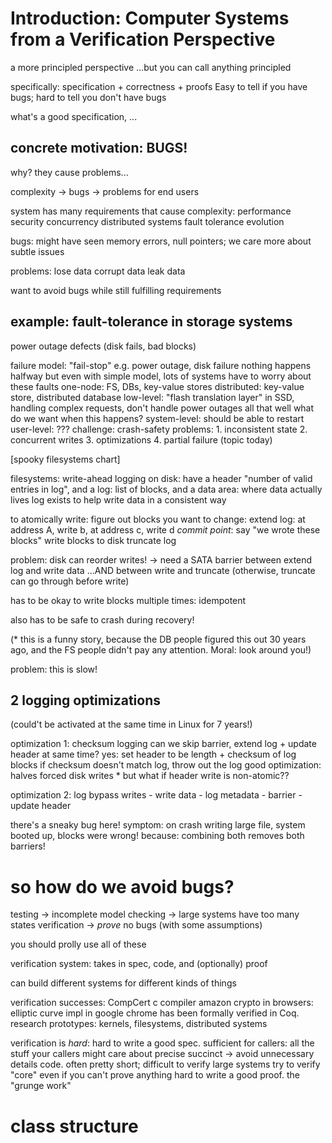 # Introduction: Computer Systems from a Verification Perspective
a more principled perspective 
...but you can call anything principled

specifically: specification + correctness + proofs
    Easy to tell if you have bugs; hard to tell you don't have bugs

what's a good specification, ...

## concrete motivation: BUGS!
why? they cause problems...

complexity -> bugs -> problems for end users

system has many requirements that cause complexity:
    performance
    security
    concurrency
    distributed systems
    fault tolerance
    evolution

bugs: might have seen memory errors, null pointers; we care more about subtle issues

problems:
    lose data
    corrupt data
    leak data

want to avoid bugs while still fulfilling requirements

## example: fault-tolerance in storage systems
power outage
defects (disk fails, bad blocks)

failure model: "fail-stop"
    e.g. power outage, disk failure
    nothing happens halfway
    but even with simple model, lots of systems have to worry about these faults
        one-node: FS, DBs, key-value stores
        distributed: key-value store, distributed database
        low-level: "flash translation layer" in SSD, handling complex requests, don't handle power outages all that well
    what do we want when this happens?
        system-level: should be able to restart
        user-level: ???
    challenge: crash-safety
    problems:
        1. inconsistent state
        2. concurrent writes
        3. optimizations
        4. partial failure (topic today)

[spooky filesystems chart]

filesystems: write-ahead logging
on disk: have a header "number of valid entries in log", and a log: list of blocks, and a data area: where data actually lives
log exists to help write data in a consistent way

to atomically write:
    figure out blocks you want to change:
    extend log: at address A, write b, at address c, write d
    *commit point*: say "we wrote these blocks"
    write blocks to disk
    truncate log

problem: disk can reorder writes!
-> need a SATA barrier between extend log and write data
...AND between write and truncate (otherwise, truncate can go through before write)

has to be okay to write blocks multiple times: idempotent

also has to be safe to crash during recovery!

(* this is a funny story, because the DB people figured this out 30 years ago, and the FS people didn't pay any attention. Moral: look around you!)

problem: this is slow!

## 2 logging optimizations
(could't be activated at the same time in Linux for 7 years!)

optimization 1: checksum logging
    can we skip barrier, extend log + update header at same time?
    yes: set header to be length + checksum of log blocks
        if checksum doesn't match log, throw out the log
    good optimization: halves forced disk writes
    * but what if header write is non-atomic??

optimization 2: log bypass writes
    - write data
    - log metadata
    - barrier
    - update header

there's a sneaky bug here! symptom: on crash writing large file, system booted up, blocks were wrong!
    because: combining both removes both barriers!

# so how do we avoid bugs?
testing -> incomplete
model checking -> large systems have too many states
verification -> *prove* no bugs (with some assumptions)

you should prolly use all of these

verification system: takes in spec, code, and (optionally) proof

can build different systems for different kinds of things

verification successes:
    CompCert c compiler
    amazon
    crypto in browsers:
        elliptic curve impl in google chrome has been formally verified in Coq.
    research prototypes: kernels, filesystems, distributed systems

verification is *hard*:
    hard to write a good spec.
        sufficient for callers: all the stuff your callers might care about
        precise
        succinct -> avoid unnecessary details
    code.
        often pretty short; difficult to verify large systems
        try to verify "core" even if you can't prove anything
    hard to write a good proof.
        the "grunge work"

# class structure



